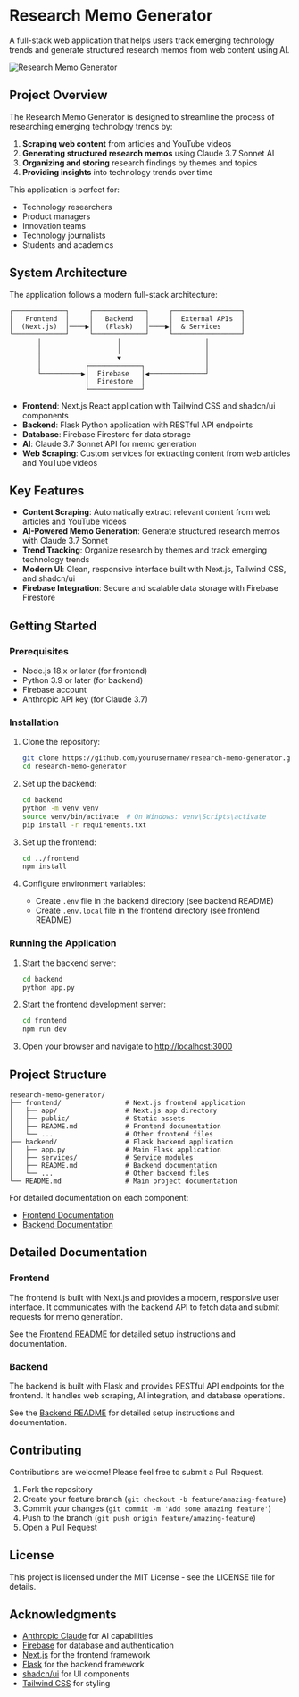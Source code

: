 # Research Memo Generator

A full-stack web application that helps users track emerging technology trends and generate structured research memos from web content using AI.

![Research Memo Generator](https://via.placeholder.com/800x400?text=Research+Memo+Generator)

## Project Overview

The Research Memo Generator is designed to streamline the process of researching emerging technology trends by:

1. **Scraping web content** from articles and YouTube videos
2. **Generating structured research memos** using Claude 3.7 Sonnet AI
3. **Organizing and storing** research findings by themes and topics
4. **Providing insights** into technology trends over time

This application is perfect for:
- Technology researchers
- Product managers
- Innovation teams
- Technology journalists
- Students and academics

## System Architecture

The application follows a modern full-stack architecture:

```
┌─────────────┐     ┌─────────────┐     ┌─────────────────┐
│   Frontend  │     │   Backend   │     │  External APIs  │
│  (Next.js)  │────▶│   (Flask)   │────▶│  & Services     │
└─────────────┘     └─────────────┘     └─────────────────┘
       │                   │                     │
       │                   │                     │
       │                   ▼                     │
       │           ┌─────────────┐               │
       └──────────▶│  Firebase   │◀──────────────┘
                   │  Firestore  │
                   └─────────────┘
```

- **Frontend**: Next.js React application with Tailwind CSS and shadcn/ui components
- **Backend**: Flask Python application with RESTful API endpoints
- **Database**: Firebase Firestore for data storage
- **AI**: Claude 3.7 Sonnet API for memo generation
- **Web Scraping**: Custom services for extracting content from web articles and YouTube videos

## Key Features

- **Content Scraping**: Automatically extract relevant content from web articles and YouTube videos
- **AI-Powered Memo Generation**: Generate structured research memos with Claude 3.7 Sonnet
- **Trend Tracking**: Organize research by themes and track emerging technology trends
- **Modern UI**: Clean, responsive interface built with Next.js, Tailwind CSS, and shadcn/ui
- **Firebase Integration**: Secure and scalable data storage with Firebase Firestore

## Getting Started

### Prerequisites

- Node.js 18.x or later (for frontend)
- Python 3.9 or later (for backend)
- Firebase account
- Anthropic API key (for Claude 3.7)

### Installation

1. Clone the repository:
   ```bash
   git clone https://github.com/yourusername/research-memo-generator.git
   cd research-memo-generator
   ```

2. Set up the backend:
   ```bash
   cd backend
   python -m venv venv
   source venv/bin/activate  # On Windows: venv\Scripts\activate
   pip install -r requirements.txt
   ```

3. Set up the frontend:
   ```bash
   cd ../frontend
   npm install
   ```

4. Configure environment variables:
   - Create `.env` file in the backend directory (see backend README)
   - Create `.env.local` file in the frontend directory (see frontend README)

### Running the Application

1. Start the backend server:
   ```bash
   cd backend
   python app.py
   ```

2. Start the frontend development server:
   ```bash
   cd frontend
   npm run dev
   ```

3. Open your browser and navigate to [http://localhost:3000](http://localhost:3000)

## Project Structure

```
research-memo-generator/
├── frontend/                # Next.js frontend application
│   ├── app/                 # Next.js app directory
│   ├── public/              # Static assets
│   ├── README.md            # Frontend documentation
│   └── ...                  # Other frontend files
├── backend/                 # Flask backend application
│   ├── app.py               # Main Flask application
│   ├── services/            # Service modules
│   ├── README.md            # Backend documentation
│   └── ...                  # Other backend files
└── README.md                # Main project documentation
```

For detailed documentation on each component:
- [Frontend Documentation](./frontend/README.md)
- [Backend Documentation](./backend/README.md)

## Detailed Documentation

### Frontend

The frontend is built with Next.js and provides a modern, responsive user interface. It communicates with the backend API to fetch data and submit requests for memo generation.

See the [Frontend README](./frontend/README.md) for detailed setup instructions and documentation.

### Backend

The backend is built with Flask and provides RESTful API endpoints for the frontend. It handles web scraping, AI integration, and database operations.

See the [Backend README](./backend/README.md) for detailed setup instructions and documentation.

## Contributing

Contributions are welcome! Please feel free to submit a Pull Request.

1. Fork the repository
2. Create your feature branch (`git checkout -b feature/amazing-feature`)
3. Commit your changes (`git commit -m 'Add some amazing feature'`)
4. Push to the branch (`git push origin feature/amazing-feature`)
5. Open a Pull Request

## License

This project is licensed under the MIT License - see the LICENSE file for details.

## Acknowledgments

- [Anthropic Claude](https://www.anthropic.com/claude) for AI capabilities
- [Firebase](https://firebase.google.com/) for database and authentication
- [Next.js](https://nextjs.org/) for the frontend framework
- [Flask](https://flask.palletsprojects.com/) for the backend framework
- [shadcn/ui](https://ui.shadcn.com/) for UI components
- [Tailwind CSS](https://tailwindcss.com/) for styling 